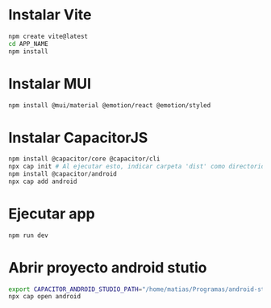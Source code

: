 # Instalar Vite
```bash
npm create vite@latest
cd APP_NAME
npm install
```

# Instalar MUI
```bash
npm install @mui/material @emotion/react @emotion/styled
```

# Instalar CapacitorJS
```bash
npm install @capacitor/core @capacitor/cli
npx cap init # Al ejecutar esto, indicar carpeta 'dist' como directorio
npm install @capacitor/android
npx cap add android
```

# Ejecutar app
```bash
npm run dev
```

# Abrir proyecto android stutio
```bash
export CAPACITOR_ANDROID_STUDIO_PATH="/home/matias/Programas/android-studio/bin/studio.sh" 
npx cap open android 
```